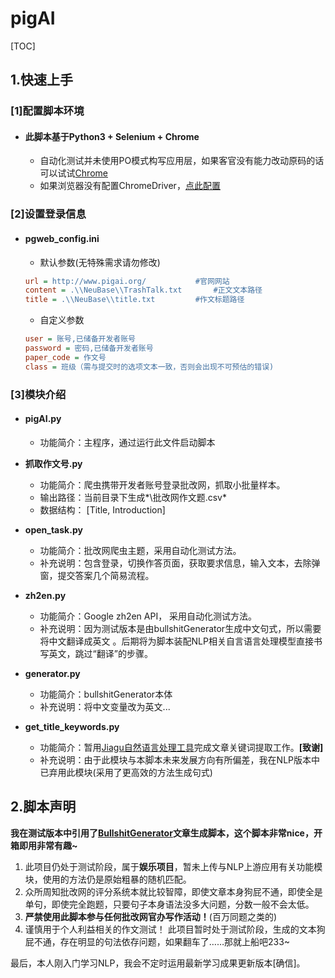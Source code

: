 # pigAI

[TOC]

## 1.快速上手

### [1]配置脚本环境

- #### 此脚本基于**Python3 + Selenium + Chrome**

  - 自动化测试并未使用PO模式构写应用层，如果客官没有能力改动原码的话可以试试[Chrome](https://www.google.cn/chrome/)
  - 如果浏览器没有配置ChromeDriver，[点此配置](https://localprod.pandateacher.com/python-manuscript/crawler-html/chromedriver/ChromeDriver.html) 

### [2]设置登录信息

- #### **pgweb_config.ini**

  - 默认参数(无特殊需求请勿修改)

  ```ini
  url = http://www.pigai.org/ 			#官网网站
  content = .\\NeuBase\\TrashTalk.txt		#正文文本路径
  title = .\\NeuBase\\title.txt			#作文标题路径
  ```

  - 自定义参数

  ```ini
  user = 账号,已储备开发者账号  
  password = 密码,已储备开发者账号  
  paper_code = 作文号  
  class = 班级（需与提交时的选项文本一致，否则会出现不可预估的错误)  
  ```


### [3]模块介绍

- #### **pigAI.py**

  - 功能简介：主程序，通过运行此文件启动脚本

- **抓取作文号.py**

  - 功能简介：爬虫携带开发者账号登录批改网，抓取小批量样本。
  - 输出路径：当前目录下生成*\\批改网作文题.csv* 
  - 数据结构： [Title, Introduction]

- **open_task.py**

  - 功能简介：批改网爬虫主题，采用自动化测试方法。
  - 补充说明：包含登录，切换作答页面，获取要求信息，输入文本，去除弹窗，提交答案几个简易流程。

- **zh2en.py**

  - 功能简介：Google zh2en API， 采用自动化测试方法。
  - 补充说明：因为测试版本是由bullshitGenerator生成中文句式，所以需要将中文翻译成英文 。后期将为脚本装配NLP相关自言语言处理模型直接书写英文，跳过“翻译”的步骤。

- **generator.py**

  - 功能简介：bullshitGenerator本体
  - 补充说明：将中文变量改为英文...

- **get_title_keywords.py**

  - 功能简介：暂用[Jiagu自然语言处理工具](https://github.com/ownthink/Jiagu)完成文章关键词提取工作。**[**致谢**]**
  - 补充说明：由于此模块与本脚本未来发展方向有所偏差，我在NLP版本中已弃用此模块(采用了更高效的方法生成句式)

## 2.脚本声明

**我在测试版本中引用了[BullshitGenerator](https://github.com/menzi11/BullshitGenerator)文章生成脚本，这个脚本非常nice，开箱即用非常有趣~**

1. 此项目仍处于测试阶段，属于**娱乐项目**，暂未上传与NLP上游应用有关功能模块，使用的方法仍是原始粗暴的随机匹配。
2. 众所周知批改网的评分系统本就比较智障，即使文章本身狗屁不通，即使全是单句，即使完全跑题，只要句子本身语法没多大问题，分数一般不会太低。
3. **严禁使用此脚本参与任何批改网官办写作活动！**(百万同题之类的)
4. 谨慎用于个人利益相关的作文测试！  此项目暂时处于测试阶段，生成的文本狗屁不通，存在明显的句法依存问题，如果翻车了……那就上船吧233~

最后，本人刚入门学习NLP，我会不定时运用最新学习成果更新版本[确信]。


